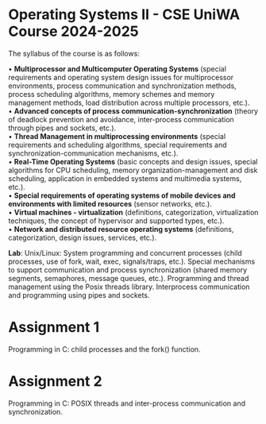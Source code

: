 # Operating Systems II - CSE UniWA Course 2024-2025 

The syllabus of the course is as follows:

• **Multiprocessor and Multicomputer Operating Systems** (special requirements and operating system design issues for multiprocessor environments, process communication and synchronization methods, process scheduling algorithms, memory schemes and memory management methods, load distribution across multiple processors, etc.).  
• **Advanced concepts of process communication-synchronization** (theory of deadlock prevention and avoidance, inter-process communication through pipes and sockets, etc.).  
• **Thread Management in multiprocessing environments** (special requirements and scheduling algorithms, special requirements and synchronization-communication mechanisms, etc.).  
• **Real-Time Operating Systems** (basic concepts and design issues, special algorithms for CPU scheduling, memory organization-management and disk scheduling, application in embedded systems and multimedia systems, etc.).  
• **Special requirements of operating systems of mobile devices and environments with limited resources** (sensor networks, etc.).  
• **Virtual machines - virtualization** (definitions, categorization, virtualization techniques, the concept of hypervisor and supported types, etc.).  
• **Network and distributed resource operating systems** (definitions, categorization, design issues, services, etc.).  

**Lab**:
Unix/Linux: System programming and concurrent processes (child processes, use of fork,
wait, exec, signals/traps, etc.). Special mechanisms to support communication and process
synchronization (shared memory segments, semaphores, message queues, etc.).
Programming and thread management using the Posix threads library. Interprocess
communication and programming using pipes and sockets.

# Assignment 1
Programming in C: child processes and the fork() function.

# Assignment 2
Programming in C: POSIX threads and inter-process communication and synchronization.
